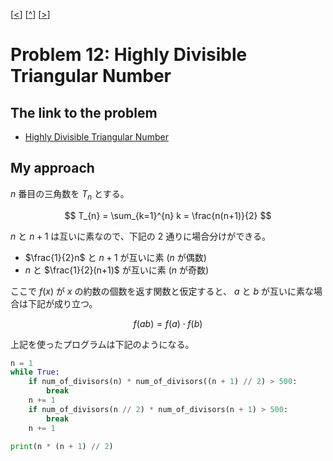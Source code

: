 \[[<](./p0011.md)] \[[^](../README_ja.md)] \[[>](./p0013.md)]

# Problem 12: Highly Divisible Triangular Number

## The link to the problem

- [Highly Divisible Triangular Number](https://projecteuler.net/problem=12)

## My approach

*n* 番目の三角数を $T_{n}$ とする。

$$
T_{n} = \sum_{k=1}^{n} k = \frac{n(n+1)}{2}
$$

$n$ と $n+1$ は互いに素なので、下記の 2 通りに場合分けができる。

- $\frac{1}{2}n$ と $n+1$ が互いに素 ($n$ が偶数)
- $n$ と $\frac{1}{2}(n+1)$ が互いに素 ($n$ が奇数)

ここで $f(x)$ が $x$ の約数の個数を返す関数と仮定すると、 $a$ と $b$ が互いに素な場合は下記が成り立つ。

$$
f(ab) = f(a) \cdot f(b)
$$

上記を使ったプログラムは下記のようになる。

```python
n = 1
while True:
    if num_of_divisors(n) * num_of_divisors((n + 1) // 2) > 500:
        break
    n += 1
    if num_of_divisors(n // 2) * num_of_divisors(n + 1) > 500:
        break
    n += 1

print(n * (n + 1) // 2)
```


